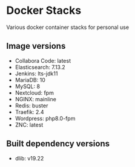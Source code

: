 # Docker Stacks
Various docker container stacks for personal use

## Image versions
* Collabora Code: latest
* Elasticsearch: 7.13.2
* Jenkins: lts-jdk11
* MariaDB: 10
* MySQL: 8
* Nextcloud: fpm
* NGINX: mainline
* Redis: buster
* Traefik: 2.4
* Wordpress: php8.0-fpm
* ZNC: latest

## Built dependency versions
* dlib: v19.22
